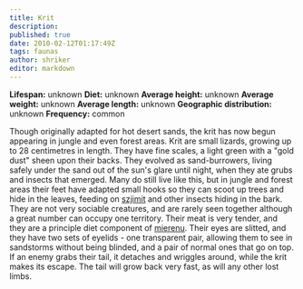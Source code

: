 ```yaml
---
title: Krit
description:
published: true
date: 2010-02-12T01:17:49Z
tags: faunas
author: shriker
editor: markdown
---
```

<!-- infobox starts -->
**Lifespan:** unknown
**Diet:** unknown
**Average height:** unknown
**Average weight:** unknown
**Average length:** unknown
**Geographic distribution:** unknown
**Frequency:** common
<!-- infobox ends -->

Though originally adapted for hot desert sands, the krit has now begun appearing in jungle and even forest areas. Krit are small lizards, growing up to 28 centimetres in length. They have fine scales, a light green with a "gold dust" sheen upon their backs. They evolved as sand-burrowers, living safely under the sand out of the sun's glare until night, when they ate grubs and insects that emerged. Many do still live like this, but in jungle and forest areas their feet have adapted small hooks so they can scoot up trees and hide in the leaves, feeding on [szjimit](/faunas/szjimit) and other insects hiding in the bark. They are not very sociable creatures, and are rarely seen together although a great number can occupy one territory. Their meat is very tender, and they are a principle diet component of [mierenu](/faunas/mierenu). Their eyes are slitted, and they have two sets of eyelids - one transparent pair, allowing them to see in sandstorms without being blinded, and a pair of normal ones that go on top. If an enemy grabs their tail, it detaches and wriggles around, while the krit makes its escape. The tail will grow back very fast, as will any other lost limbs.
